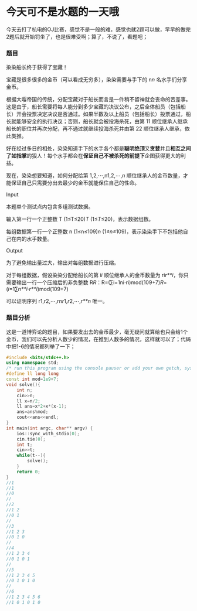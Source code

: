# 今天可不是水题的一天哦

今天去打了杭电的OJ比赛，感觉不是一般的难，感觉也就2题可以做，早早的做完2题后就开始罚坐了，也是很难受啊；算了，不说了，看题吧；

### 题目

染染船长终于获得了宝藏！

宝藏是很多很多的金币（可以看成无穷多），染染需要与手下的 n*n* 名水手们分享金币。

根据大嘤帝国的传统，分配宝藏对于船长而言是一件稍不留神就会丧命的苦差事。这是由于，船长需要将每人能分到多少宝藏的决议公布，之后全体船员（包括船长）开会投票决定决议是否通过。如果半数及以上船员（包括船长）投票通过，船长就能够安全的执行决议；否则，船长就会被投海杀死，由第 11 顺位继承人继承船长的职位并再次分配，再不通过就继续投海杀死并由第 22 顺位继承人继承，依此类推。

好在经过多日的相处，染染知道手下的水手各个都是**聪明绝顶**又**贪婪**并且**相互之间了如指掌**的狠人！每个水手都会在**保证自己不被杀死的前提下**企图获得更大的利益。

现在，染染想要知道，如何分配给第 1,2,⋯,n1,2,⋯,*n* 顺位继承人的金币数量，才能保证自己只需要分出去最少的金币就能保住自己的性命。

Input

本题单个测试点内包含多组测试数据。

输入第一行一个正整数 T (1≤T≤20)*T* (1≤*T*≤20)，表示数据组数。

每组数据第一行一个正整数 n (1≤n≤109)*n* (1≤*n*≤109)，表示染染手下不包括他自己在内的水手数量。

Output

为了避免输出量过大，输出对每组数据进行压缩。

对于每组数据，假设染染分配给船长的第 i*i* 顺位继承人的金币数量为 ri*r**i*，你只需要输出一行一个压缩后的非负整数 R*R*：R=(∑i=1ni⋅ri)mod(109+7)*R*=(*i*=1∑*n**i*⋅*r**i*)mod(109+7)

可以证明序列 r1,r2,⋯,rn*r*1,*r*2,⋯,*r**n* 唯一。

### 题目分析

这是一道博弈论的题目，如果要发出去的金币最少，毫无疑问就算给也只会给1个金币，我们可以先分析人数少的情况，在推到人数多的情况，这样就可以了；代码中把1-6的情况都列举了一下；

```cpp
#include <bits/stdc++.h>
using namespace std;
/* run this program using the console pauser or add your own getch, system("pause") or input loop */
#define ll long long
const int mod=1e9+7;
void solve(){
	int n;
	cin>>n;
	ll x=n/2;
	ll ans=x*2+x*(x-1);
	ans=ans%mod;
	cout<<ans<<endl;
}
int main(int argc, char** argv) {
	ios::sync_with_stdio(0);
    cin.tie(0);
	int t;
	cin>>t;
	while(t--){
		solve();
	}
	return 0;
}
//1
//1
//0
//
//2
//1 2 
//0 1
//
//3
//1 2 3
//0 1 0
//
//4
//1 2 3 4
//0 1 0 1
//
//5
//1 2 3 4 5
//0 1 0 1 0
//
//6
//1 2 3 4 5 6
//1 0 1 0 1 0
```

![点击并拖拽以移动](data:image/gif;base64,R0lGODlhAQABAPABAP///wAAACH5BAEKAAAALAAAAAABAAEAAAICRAEAOw==)

